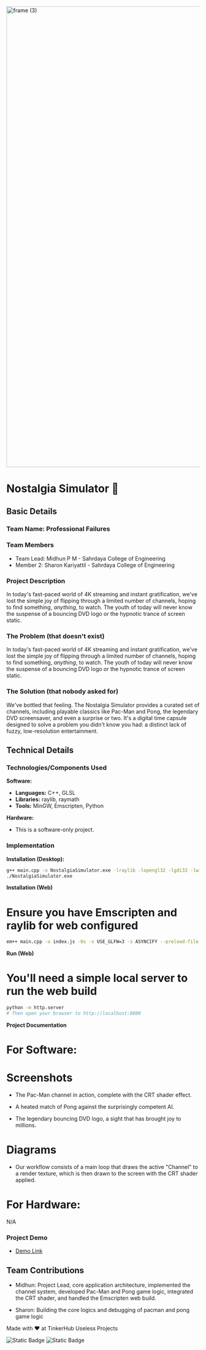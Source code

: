 <img width="3188" height="1202" alt="frame (3)" src="https://github.com/user-attachments/assets/517ad8e9-ad22-457d-9538-a9e62d137cd7" />

# Nostalgia Simulator 🎯

## Basic Details
### Team Name: Professional Failures

### Team Members
- Team Lead: Midhun P M - Sahrdaya College of Engineering
- Member 2: Sharon Kariyattil - Sahrdaya College of Engineering

### Project Description
In today's fast-paced world of 4K streaming and instant gratification, we've lost the simple joy of flipping through a limited number of channels, hoping to find something, *anything*, to watch. The youth of today will never know the suspense of a bouncing DVD logo or the hypnotic trance of screen static.

### The Problem (that doesn't exist)
In today's fast-paced world of 4K streaming and instant gratification, we've lost the simple joy of flipping through a limited number of channels, hoping to find something, *anything*, to watch. The youth of today will never know the suspense of a bouncing DVD logo or the hypnotic trance of screen static.

### The Solution (that nobody asked for)
We've bottled that feeling. The Nostalgia Simulator provides a curated set of channels, including playable classics like Pac-Man and Pong, the legendary DVD screensaver, and even a surprise or two. It's a digital time capsule designed to solve a problem you didn't know you had: a distinct lack of fuzzy, low-resolution entertainment.

## Technical Details
### Technologies/Components Used

**Software:**
* **Languages:** C++, GLSL
* **Libraries:** raylib, raymath
* **Tools:** MinGW, Emscripten, Python

**Hardware:**
* This is a software-only project.

### Implementation

**Installation (Desktop):**
```bash
g++ main.cpp -o NostalgiaSimulator.exe -lraylib -lopengl32 -lgdi32 -lwinmm
./NostalgiaSimulator.exe
```

**Installation (Web)**
# Ensure you have Emscripten and raylib for web configured
```bash
em++ main.cpp -o index.js -Os -s USE_GLFW=3 -s ASYNCIFY --preload-file assets -s MODULARIZE=1 -s EXPORT_ES6 -s ALLOW_MEMORY_GROWTH=1 -I "path/to/raylib/src" -L "path/to/raylib/build_web/raylib" -lraylib
```

**Run (Web)**
# You'll need a simple local server to run the web build
```bash
python -m http.server
# Then open your browser to http://localhost:8000
```

**Project Documentation**
# For Software:

# Screenshots
- The Pac-Man channel in action, complete with the CRT shader effect.

- A heated match of Pong against the surprisingly competent AI.

- The legendary bouncing DVD logo, a sight that has brought joy to millions.

# Diagrams
- Our workflow consists of a main loop that draws the active "Channel" to a render texture, which is then drawn to the screen with the CRT shader applied.

# For Hardware:
 N/A

### Project Demo
- [Demo Link](https://9midhunpm.github.io/Nostalgia_Sim/)

## Team Contributions
- Midhun: Project Lead, core application architecture, implemented the channel system, developed Pac-Man and Pong game logic, integrated the CRT shader, and handled the Emscripten web build.

- Sharon: Building the core logics and debugging of pacman and pong game logic


Made with ❤️ at TinkerHub Useless Projects

![Static Badge](https://img.shields.io/badge/TinkerHub-24?color=%23000000&link=https%3A%2F%2Fwww.tinkerhub.org%2F)
![Static Badge](https://img.shields.io/badge/UselessProjects--25-25?link=https%3A%2F%2Fwww.tinkerhub.org%2Fevents%2FQ2Q1TQKX6Q%2FUseless%2520Projects)

